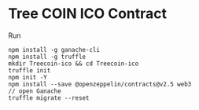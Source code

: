 # Tree COIN ICO Contract

Run
```
npm install -g ganache-cli
npm install -g truffle
mkdir Treecoin-ico && cd Treecoin-ico
truffle init
npm init -Y
npm install --save @openzeppelin/contracts@v2.5 web3
// open Ganache
truffle migrate --reset
```

